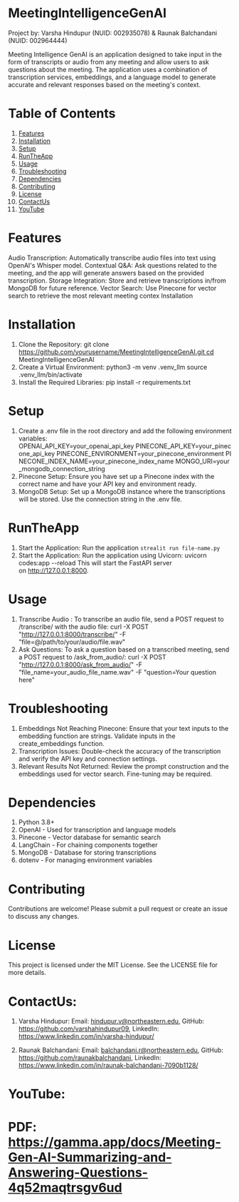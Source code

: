 # MeetingIntelligenceGenAI

Project by: Varsha Hindupur (NUID: 002935078) & Raunak Balchandani (NUID: 002964444)

Meeting Intelligence GenAI is an application designed to take input in the form of transcripts or audio from any meeting and allow users to ask questions about the meeting. The application uses a combination of transcription services, embeddings, and a language model to generate accurate and relevant responses based on the meeting's context.

# Table of Contents

1. [Features](#Features)
2. [Installation](#Installation)
3. [Setup](#Setup)
4. [RunTheApp](#RunTheApp)
5. [Usage](#Usage)
6. [Troubleshooting](#Troubleshooting)
7. [Dependencies](#Dependencies)
8. [Contributing](#Contributing)
9. [License](#License)
10. [ContactUs](#ContactUs)
11. [YouTube](#YouTube)
    

# Features

Audio Transcription: Automatically transcribe audio files into text using OpenAI's Whisper model. Contextual Q&A: Ask questions related to the meeting, and the app will generate answers based on the provided transcription. Storage Integration: Store and retrieve transcriptions in/from MongoDB for future reference. Vector Search: Use Pinecone for vector search to retrieve the most relevant meeting contex
Installation

# Installation

1. Clone the Repository: git clone https://github.com/yourusername/MeetingIntelligenceGenAI.git cd MeetingIntelligenceGenAI
2. Create a Virtual Environment: python3 -m venv .venv_llm source .venv_llm/bin/activate
3. Install the Required Libraries: pip install -r requirements.txt

# Setup

1. Create a .env file in the root directory and add the following environment variables:
OPENAI_API_KEY=your_openai_api_key PINECONE_API_KEY=your_pinecone_api_key PINECONE_ENVIRONMENT=your_pinecone_environment PINECONE_INDEX_NAME=your_pinecone_index_name MONGO_URI=your_mongodb_connection_string
2. Pinecone Setup: Ensure you have set up a Pinecone index with the correct name and have your API key and environment ready.
3. MongoDB Setup: Set up a MongoDB instance where the transcriptions will be stored. Use the connection string in the .env file.

# RunTheApp

1. Start the Application: Run the application ```strealit run file-name.py```
2. Start the Application: Run the application using Uvicorn: uvicorn codes:app --reload This will start the FastAPI server on http://127.0.0.1:8000.

# Usage

1. Transcribe Audio : To transcribe an audio file, send a POST request to /transcribe/ with the audio file: curl -X POST "http://127.0.0.1:8000/transcribe/" -F "file=@/path/to/your/audio/file.wav"
2. Ask Questions: To ask a question based on a transcribed meeting, send a POST request to /ask_from_audio/: curl -X POST "http://127.0.0.1:8000/ask_from_audio/" -F "file_name=your_audio_file_name.wav" -F "question=Your question here"

# Troubleshooting

1. Embeddings Not Reaching Pinecone: Ensure that your text inputs to the embedding function are strings. Validate inputs in the create_embeddings function.
2. Transcription Issues: Double-check the accuracy of the transcription and verify the API key and connection settings.
3. Relevant Results Not Returned: Review the prompt construction and the embeddings used for vector search. Fine-tuning may be required.

# Dependencies

1. Python 3.8+
2. OpenAI - Used for transcription and language models
3. Pinecone - Vector database for semantic search
4. LangChain - For chaining components together
5. MongoDB - Database for storing transcriptions
6. dotenv - For managing environment variables

# Contributing
Contributions are welcome! Please submit a pull request or create an issue to discuss any changes.

# License
This project is licensed under the MIT License. See the LICENSE file for more details.

# ContactUs:

1. Varsha Hindupur:
   Email: hindupur.v@northeastern.edu, GitHub: https://github.com/varshahindupur09, LinkedIn: https://www.linkedin.com/in/varsha-hindupur/

2. Raunak Balchandani:
   Email: balchandani.r@northeastern.edu, GitHub: https://github.com/raunakbalchandani, LinkedIn: https://www.linkedin.com/in/raunak-balchandani-7090b1128/

# YouTube:

# PDF: https://gamma.app/docs/Meeting-Gen-AI-Summarizing-and-Answering-Questions-4q52maqtrsgv6ud



   
   
